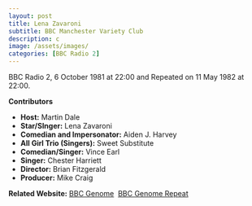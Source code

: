 ```yaml
---
layout: post
title: Lena Zavaroni
subtitle: BBC Manchester Variety Club
description: c
image: /assets/images/
categories: [BBC Radio 2]
---
```


BBC Radio 2, 6 October 1981 at 22:00 and Repeated on 11 May 1982 at 22:00.

**Contributors**
* **Host:** Martin Dale
* **Star/SInger:** Lena Zavaroni
* **Comedian and Impersonator:** Aiden J. Harvey
* **All Girl Trio (Singers):** Sweet Substitute
* **Comedian/Singer:** Vince Earl
* **Singer:** Chester Harriett
* **Director:** Brian Fitzgerald
* **Producer:** Mike Craig

**Related Website:**
<span class="post-categories">[BBC Genome](http://genome.ch.bbc.co.uk/77616deebcac41b492572c9964411fb7)&nbsp;
[BBC Genome Repeat](http://genome.ch.bbc.co.uk/830e53afb9e0499cb468d322ed9b80af)
</span>
